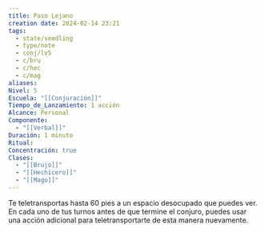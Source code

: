 ```yaml
---
title: Paso Lejano
creation date: 2024-02-14 23:21
tags:
  - state/seedling
  - type/note
  - conj/lv5
  - c/bru
  - c/hec
  - c/mag
aliases: 
Nivel: 5
Escuela: "[[Conjuración]]"
Tiempo_de_Lanzamiento: 1 acción
Alcance: Personal
Componente:
  - "[[Verbal]]"
Duración: 1 minuto
Ritual: 
Concentración: true
Clases:
  - "[[Brujo]]"
  - "[[Hechicero]]"
  - "[[Mago]]"
---
```

Te teletransportas hasta 60 pies a un espacio desocupado que puedes ver. En cada uno de tus turnos antes de que termine el conjuro, puedes usar una acción adicional para teletransportarte de esta manera nuevamente.
